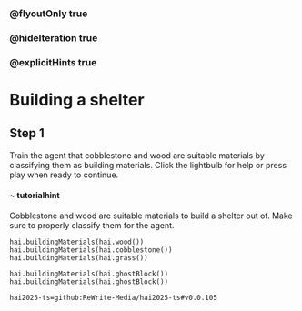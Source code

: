 ### @flyoutOnly true
### @hideIteration true
### @explicitHints true

# Building a shelter

## Step 1
Train the agent that cobblestone and wood are suitable materials by classifying them as building materials. Click the lightbulb for help or press play when ready to continue.

#### ~ tutorialhint 
Cobblestone and wood are suitable materials to build a shelter out of. Make sure to properly classify them for the agent.

```ghost
hai.buildingMaterials(hai.wood())
hai.buildingMaterials(hai.cobblestone())
hai.buildingMaterials(hai.grass())
```
```template
hai.buildingMaterials(hai.ghostBlock())
hai.buildingMaterials(hai.ghostBlock())

```
```package
hai2025-ts=github:ReWrite-Media/hai2025-ts#v0.0.105
```
